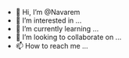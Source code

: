 - 👋 Hi, I’m @Navarem
- 👀 I’m interested in ...
- 🌱 I’m currently learning ...
- 💞️ I’m looking to collaborate on ...
- 📫 How to reach me ...

<!---
Navarem/Navarem is a ✨ special ✨ repository because its `README.md` (this file) appears on your GitHub profile.
You can click the Preview link to take a look at your changes.
--->
